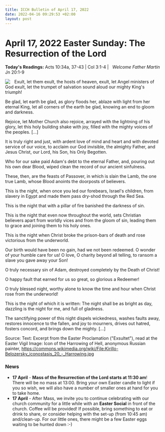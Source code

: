 ```yaml
---
title: ICCH Bulletin of April 17, 2022
date: 2022-04-16 09:29:53 +02:00
layout: post
---
```


# April 17, 2022 Easter Sunday: The Resurrection of the Lord
<span style="float: right"><em>Welcome Father Martin</em></span>
**Today's Readings:** Acts 10:34a, 37-43 | Col 3:1-4 | Jn 20:1-9


<img style="float: left; margin-right: 1em;" src="https://upload.wikimedia.org/wikipedia/commons/thumb/6/64/Kirillo-Belozersky_iconostasis_20_-_Harrowing.jpg/451px-Kirillo-Belozersky_iconostasis_20_-_Harrowing.jpg?20201017173830">

Exult, let them exult, the hosts of heaven,
exult, let Angel ministers of God exult,
let the trumpet of salvation
sound aloud our mighty King's triumph!

Be glad, let earth be glad, as glory floods her,
ablaze with light from her eternal King,
let all corners of the earth be glad,
knowing an end to gloom and darkness.

Rejoice, let Mother Church also rejoice,
arrayed with the lightning of his glory,
let this holy building shake with joy,
filled with the mighty voices of the peoples. [...]

It is truly right and just,
with ardent love of mind and heart
and with devoted service of our voice,
to acclaim our God invisible, the almighty Father,
and Jesus Christ, our Lord, his Son, his Only Begotten.

Who for our sake paid Adam's debt to the eternal Father,
and, pouring out his own dear Blood,
wiped clean the record of our ancient sinfulness.

These, then, are the feasts of Passover,
in which is slain the Lamb, the one true Lamb,
whose Blood anoints the doorposts of believers.

This is the night,
when once you led our forebears, Israel's children,
from slavery in Egypt
and made them pass dry-shod through the Red Sea.

This is the night
that with a pillar of fire
banished the darkness of sin.

This is the night
that even now throughout the world,
sets Christian believers apart from worldly vices
and from the gloom of sin,
leading them to grace
and joining them to his holy ones.

This is the night
when Christ broke the prison-bars of death
and rose victorious from the underworld.

Our birth would have been no gain,
had we not been redeemed.
O wonder of your humble care for us!
O love, O charity beyond all telling,
to ransom a slave you gave away your Son!

O truly necessary sin of Adam,
destroyed completely by the Death of Christ!

O happy fault
that earned for us so great, so glorious a Redeemer!

O truly blessed night,
worthy alone to know the time and hour
when Christ rose from the underworld!

This is the night
of which it is written:
The night shall be as bright as day,
dazzling is the night for me, and full of gladness.

The sanctifying power of this night
dispels wickedness, washes faults away,
restores innocence to the fallen, and joy to mourners,
drives out hatred, fosters concord, and brings down the mighty. [...]

Source: Text: Excerpt from the Easter Proclamation ("Exsultet"), read at the Easter Vigil
Image: Icon of the Harrowing of Hell, anonymous Russian painter, https://commons.wikimedia.org/wiki/File:Kirillo-Belozersky_iconostasis_20_-_Harrowing.jpg

### News 

* **17 April** - **Mass of the Resurrection of the Lord starts at 11:30 am**! There will be no mass at 13:00. Bring your own Easter candle to light if you so wish, we will also have a number of smaller ones at hand for you to take home.
* **17 April** - After Mass, we invite you to continue celebrating with our church community for a little while with an **Easter Social** in front of the church. Coffee will be provided! If possible, bring something to eat or drink to share, or consider helping with the set-up (from 10:45 am) and/clean-up.
For our little ones, there might be a few Easter eggs waiting to be hunted down :-)
